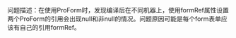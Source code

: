 问题描述：在使用ProForm时，发现编译后在不同机器上，使用formRef属性设置两个ProForm的引用会出现null和非null的情况。问题原因可能是每个form表单应该有自己的引用formRef。
